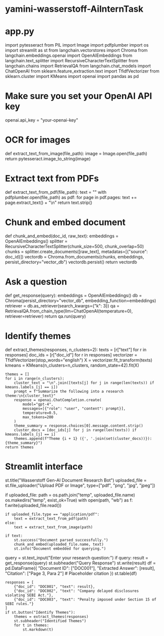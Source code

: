 # yamini-wasserstoff-AiInternTask
# app.py

import pytesseract
from PIL import Image
import pdfplumber
import os
import streamlit as st
from langchain.vectorstores import Chroma
from langchain.embeddings.openai import OpenAIEmbeddings
from langchain.text_splitter import RecursiveCharacterTextSplitter
from langchain.chains import RetrievalQA
from langchain.chat_models import ChatOpenAI
from sklearn.feature_extraction.text import TfidfVectorizer
from sklearn.cluster import KMeans
import openai
import pandas as pd

# Make sure you set your OpenAI API key
openai.api_key = "your-openai-key"

# OCR for images
def extract_text_from_image(file_path):
    image = Image.open(file_path)
    return pytesseract.image_to_string(image)

# Extract text from PDFs
def extract_text_from_pdf(file_path):
    text = ""
    with pdfplumber.open(file_path) as pdf:
        for page in pdf.pages:
            text += page.extract_text() + "\n"
    return text.strip()

# Chunk and embed document
def chunk_and_embed(doc_id, raw_text):
    embeddings = OpenAIEmbeddings()
    splitter = RecursiveCharacterTextSplitter(chunk_size=500, chunk_overlap=50)
    chunks = splitter.create_documents([raw_text], metadatas=[{"source": doc_id}])
    vectordb = Chroma.from_documents(chunks, embeddings, persist_directory="vector_db")
    vectordb.persist()
    return vectordb

# Ask a question
def get_response(query):
    embeddings = OpenAIEmbeddings()
    db = Chroma(persist_directory="vector_db", embedding_function=embeddings)
    retriever = db.as_retriever(search_kwargs={"k": 3})
    qa = RetrievalQA.from_chain_type(llm=ChatOpenAI(temperature=0), retriever=retriever)
    return qa.run(query)

# Identify themes
def extract_themes(responses, n_clusters=2):
    texts = [r["text"] for r in responses]
    doc_ids = [r["doc_id"] for r in responses]
    vectorizer = TfidfVectorizer(stop_words="english")
    X = vectorizer.fit_transform(texts)
    kmeans = KMeans(n_clusters=n_clusters, random_state=42).fit(X)

    themes = []
    for i in range(n_clusters):
        cluster_text = "\n".join([texts[j] for j in range(len(texts)) if kmeans.labels_[j] == i])
        prompt = f"Summarize the following into a research theme:\n{cluster_text}"
        response = openai.ChatCompletion.create(
            model="gpt-4",
            messages=[{"role": "user", "content": prompt}],
            temperature=0.5,
            max_tokens=200
        )
        theme_summary = response.choices[0].message.content.strip()
        cluster_docs = [doc_ids[j] for j in range(len(texts)) if kmeans.labels_[j] == i]
        themes.append(f"Theme {i + 1} ({', '.join(set(cluster_docs))}): {theme_summary}")
    return themes

# Streamlit interface
st.title("Wasserstoff Gen-AI Document Research Bot")
uploaded_file = st.file_uploader("Upload PDF or Image", type=["pdf", "png", "jpg", "jpeg"])

if uploaded_file:
    path = os.path.join("temp", uploaded_file.name)
    os.makedirs("temp", exist_ok=True)
    with open(path, "wb") as f:
        f.write(uploaded_file.read())

    if uploaded_file.type == "application/pdf":
        text = extract_text_from_pdf(path)
    else:
        text = extract_text_from_image(path)

    if text:
        st.success("Document parsed successfully.")
        chunk_and_embed(uploaded_file.name, text)
        st.info("Document embedded for querying.")

query = st.text_input("Enter your research question:")
if query:
    result = get_response(query)
    st.subheader("Query Response")
    st.write(result)
    df = pd.DataFrame({
        "Document ID": ["DOC001"],
        "Extracted Answer": [result],
        "Citation": ["Page 3, Para 2"]  # Placeholder citation
    })
    st.table(df)

    responses = [
        {"doc_id": "DOC001", "text": result},
        {"doc_id": "DOC002", "text": "Company delayed disclosures violating SEBI Act."},
        {"doc_id": "DOC003", "text": "Penalty imposed under Section 15 of SEBI rules."}
    ]
    if st.button("Identify Themes"):
        themes = extract_themes(responses)
        st.subheader("Identified Themes")
        for t in themes:
            st.markdown(t)

